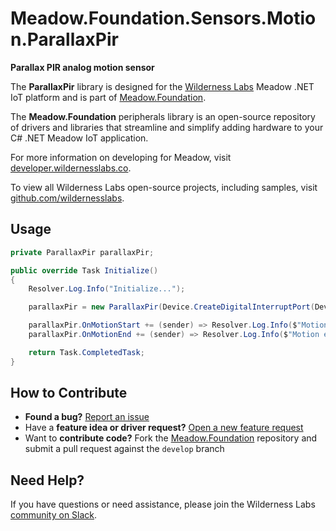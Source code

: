 # Meadow.Foundation.Sensors.Motion.ParallaxPir

**Parallax PIR analog motion sensor**

The **ParallaxPir** library is designed for the [Wilderness Labs](www.wildernesslabs.co) Meadow .NET IoT platform and is part of [Meadow.Foundation](https://developer.wildernesslabs.co/Meadow/Meadow.Foundation/).

The **Meadow.Foundation** peripherals library is an open-source repository of drivers and libraries that streamline and simplify adding hardware to your C# .NET Meadow IoT application.

For more information on developing for Meadow, visit [developer.wildernesslabs.co](http://developer.wildernesslabs.co/).

To view all Wilderness Labs open-source projects, including samples, visit [github.com/wildernesslabs](https://github.com/wildernesslabs/).

## Usage

```csharp
private ParallaxPir parallaxPir;

public override Task Initialize()
{
    Resolver.Log.Info("Initialize...");

    parallaxPir = new ParallaxPir(Device.CreateDigitalInterruptPort(Device.Pins.D05, InterruptMode.EdgeBoth, ResistorMode.Disabled));

    parallaxPir.OnMotionStart += (sender) => Resolver.Log.Info($"Motion start  {DateTime.Now}");
    parallaxPir.OnMotionEnd += (sender) => Resolver.Log.Info($"Motion end  {DateTime.Now}");

    return Task.CompletedTask;
}

```
## How to Contribute

- **Found a bug?** [Report an issue](https://github.com/WildernessLabs/Meadow_Issues/issues)
- Have a **feature idea or driver request?** [Open a new feature request](https://github.com/WildernessLabs/Meadow_Issues/issues)
- Want to **contribute code?** Fork the [Meadow.Foundation](https://github.com/WildernessLabs/Meadow.Foundation) repository and submit a pull request against the `develop` branch


## Need Help?

If you have questions or need assistance, please join the Wilderness Labs [community on Slack](http://slackinvite.wildernesslabs.co/).
